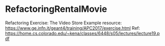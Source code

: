 # RefactoringRentalMovie
Refactoring Exercise: The Video Store Example
resource: https://www.ge.infn.it/geant4/training/APC2017/exercise.html
Ref: https://home.cs.colorado.edu/~kena/classes/6448/s05/lectures/lecture19.pdf